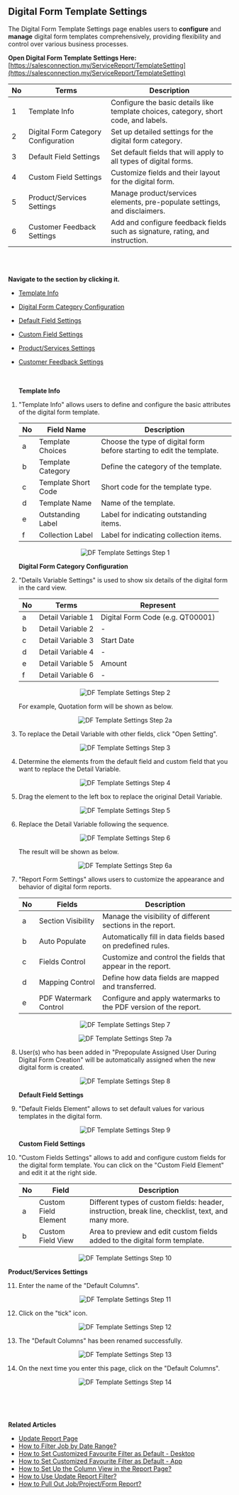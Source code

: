 ## Digital Form Template Settings

The Digital Form Template Settings page enables users to **configure** and **manage** digital form templates comprehensively, providing flexibility and control over various business processes.<br>

**Open Digital Form Template Settings Here:** [https://salesconnection.my/ServiceReport/TemplateSetting](https://salesconnection.my/ServiceReport/TemplateSetting)<br>

| No | Terms | Description |
|----|-------|---------|
| 1 | Template Info | Configure the basic details like template choices, category, short code, and labels. |
| 2 | Digital Form Category Configuration | Set up detailed settings for the digital form category. |
| 3 | Default Field Settings | Set default fields that will apply to all types of digital forms. |
| 4 | Custom Field Settings | Customize fields and their layout for the digital form. |
| 5 | Product/Services Settings | Manage product/services elements, pre-populate settings, and disclaimers. |
| 6 | Customer Feedback Settings | Add and configure feedback fields such as signature, rating, and instruction. |

<br><br>

**Navigate to the section by clicking it.**<br>

- [Template Info](#section1)<br>
- [Digital Form Categpry Configuration](#section2)<br>
- [Default Field Settings](#section3)<br>
- [Custom Field Settings](#section4)<br>
- [Product/Services Settings](#section5)<br>
- [Customer Feedback Settings](#section6)
<br><br><br>

   <a id="section1"></a>

   **Template Info**

1. "Template Info" allows users to define and configure the basic attributes of the digital form template.

   | No | Field Name | Description |
   |----|------------|-------------|
   | a | Template Choices | Choose the type of digital form before starting to edit the template. |
   | b | Template Category | Define the category of the template. |
   | c | Template Short Code | Short code for the template type. |
   | d | Template Name | Name of the template. |
   | e | Outstanding Label | Label for indicating outstanding items. |
   | f | Collection Label | Label for indicating collection items. |

   <p align="center">
     <img src="img/DF_Template_Settings_Step_1.png" alt="DF Template Settings Step 1">
   </p>

   <a id="section2"></a>

   **Digital Form Category Configuration**

2. "Details Variable Settings" is used to show six details of the digital form in the card view.

   | No | Terms | Represent |
   |----|-------|---------|
   | a | Detail Variable 1 | Digital Form Code (e.g. QT00001) |
   | b | Detail Variable 2 | - |
   | c | Detail Variable 3 | Start Date |
   | d | Detail Variable 4 | - |
   | e | Detail Variable 5 | Amount |
   | f | Detail Variable 6 | - |

   <p align="center">
     <img src="img/DF_Template_Settings_Step_2.png" alt="DF Template Settings Step 2">
   </p>

   For example, Quotation form will be shown as below.

   <p align="center">
     <img src="img/DF_Template_Settings_Step_2a.png" alt="DF Template Settings Step 2a">
   </p>

3. To replace the Detail Variable with other fields, click "Open Setting".

   <p align="center">
     <img src="img/DF_Template_Settings_Step_3.png" alt="DF Template Settings Step 3">
   </p>

   
4. Determine the elements from the default field and custom field that you want to replace the Detail Variable.

   <p align="center">
     <img src="img/DF_Template_Settings_Step_4.png" alt="DF Template Settings Step 4">
   </p>

5. Drag the element to the left box to replace the original Detail Variable.

   <p align="center">
     <img src="img/DF_Template_Settings_Step_5.png" alt="DF Template Settings Step 5">
   </p>

6. Replace the Detail Variable following the sequence.

   <p align="center">
     <img src="img/DF_Template_Settings_Step_6.png" alt="DF Template Settings Step 6">
   </p>

   The result will be shown as below.

   <p align="center">
     <img src="img/DF_Template_Settings_Step_6a.png" alt="DF Template Settings Step 6a">
   </p>

7. "Report Form Settings" allows users to customize the appearance and behavior of digital form reports.

   | No | Fields | Description |
   |----|--------|-------------|
   | a | Section Visibility | Manage the visibility of different sections in the report. |
   | b | Auto Populate | Automatically fill in data fields based on predefined rules. |
   | c | Fields Control | Customize and control the fields that appear in the report. |
   | d | Mapping Control | Define how data fields are mapped and transferred. |
   | e | PDF Watermark Control | Configure and apply watermarks to the PDF version of the report. |

   <p align="center">
     <img src="img/DF_Template_Settings_Step_7.png" alt="DF Template Settings Step 7">
   </p>

   <p align="center">
     <img src="img/DF_Template_Settings_Step_7a.png" alt="DF Template Settings Step 7a">
   </p>

8. User(s) who has been added in "Prepopulate Assigned User During Digital Form Creation" will be automatically assigned when the new digital form is created.

   <p align="center">
     <img src="img/DF_Template_Settings_Step_8.png" alt="DF Template Settings Step 8">
   </p>

   <a id="section3"></a>

   **Default Field Settings**

9. "Default Fields Element" allows to set default values for various templates in the digital form.

   <p align="center">
     <img src="img/DF_Template_Settings_Step_9.png" alt="DF Template Settings Step 9">
   </p>

   <a id="section4"></a>

   **Custom Field Settings**

10. "Custom Fields Settings" allows to add and configure custom fields for the digital form template. You can click on the "Custom Field Element" and edit it at the right side.

    | No | Field | Description |
    |----|-------|-------------|
    | a | Custom Field Element | Different types of custom fields: header, instruction, break line, checklist, text, and many more. |
    | b | Custom Field View | Area to preview and edit custom fields added to the digital form template. |

    <p align="center">
      <img src="img/DF_Template_Settings_Step_10.png" alt="DF Template Settings Step 10">
    </p>

   <a id="section5"></a>

   **Product/Services Settings**
   
11. Enter the name of the "Default Columns".

    <p align="center">
      <img src="img/DF_Template_Settings_Step_11.png" alt="DF Template Settings Step 11">
    </p>

12. Click on the "tick" icon.

    <p align="center">
      <img src="img/DF_Template_Settings_Step_12.png" alt="DF Template Settings Step 12">
    </p>

13. The "Default Columns" has been renamed successfully.

    <p align="center">
      <img src="img/DF_Template_Settings_Step_13.png" alt="DF Template Settings Step 13">
    </p>
   
14. On the next time you enter this page, click on the "Default Columns".

    <p align="center">
      <img src="img/DF_Template_Settings_Step_14.png" alt="DF Template Settings Step 14">
    </p>
<br><br><br>

**Related Articles**
- [Update Report Page](Report_Update_Page.md)
- [How to Filter Job by Date Range?](Job_Filter_by_Date_Range.md)
- [How to Set Customized Favourite Filter as Default - Desktop ](Default_Favourite_Filter.md)
- [How to Set Customized Favourite Filter as Default - App ](Default_Favourite_Filter_App.md)
- [How to Set Up the Column View in the Report Page?](How_to_Set_Up_the_Column_View_in_the_Report_Page.md)
- [How to Use Update Report Filter?](Job_Update_Report_Filter.md)
- [How to Pull Out Job/Project/Form Report?](Export_Report.md)
